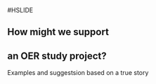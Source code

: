 #HSLIDE

## How might we support
## an OER study project?
Examples and suggestsion based on a true story
